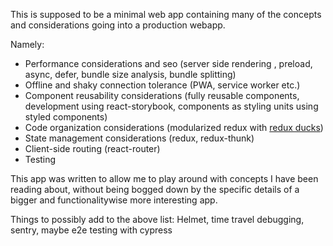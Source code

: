 This is supposed to be a minimal web app containing many of the concepts and considerations going into a production webapp. 

Namely:

* Performance considerations and seo (server side rendering , preload, async, defer, bundle size analysis, bundle splitting)
* Offline and shaky connection tolerance (PWA, service worker etc.)
* Component reusability considerations (fully reusable components, development using react-storybook, components as styling units using styled components)
* Code organization considerations  (modularized redux with [redux ducks](https://github.com/erikras/ducks-modular-redux))
* State management considerations (redux, redux-thunk)
* Client-side routing (react-router)
* Testing 

This app was written to allow me to play around with concepts I have been reading about, without being bogged down by the specific details of a bigger and functionalitywise more interesting app.

Things to possibly add to the above list: 
Helmet, time travel debugging, sentry, maybe e2e testing with cypress